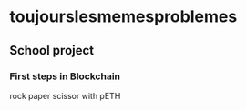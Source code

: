 # toujourslesmemesproblemes
## School project

### First steps in Blockchain
rock paper scissor with pETH

